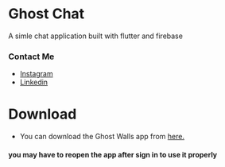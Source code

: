 # Ghost Chat

A simle chat application built with flutter and firebase

### Contact Me

- [Instagram](https://www.instagram.com/_ghost_wheel_)
- [Linkedin](https://www.linkedin.com/in/sourav-ojha-82ba81195/)

# Download

- You can download the Ghost Walls app from [here.](https://bughunter-99.github.io/flutter-ghostchat/)

#### you may have to reopen the app after sign in to use it properly
